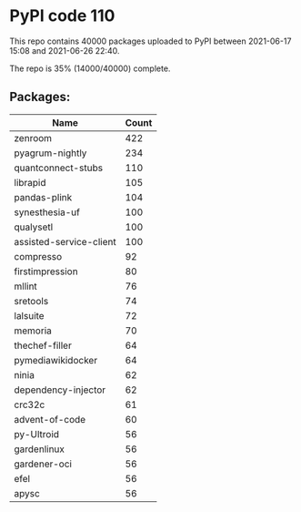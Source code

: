 # PyPI code 110

This repo contains 40000 packages uploaded to PyPI between 
2021-06-17 15:08 and 2021-06-26 22:40.

The repo is 35% (14000/40000) complete.

## Packages:

| Name  | Count |
| ----- | ----- |
| zenroom | 422 |
| pyagrum-nightly | 234 |
| quantconnect-stubs | 110 |
| librapid | 105 |
| pandas-plink | 104 |
| synesthesia-uf | 100 |
| qualysetl | 100 |
| assisted-service-client | 100 |
| compresso | 92 |
| firstimpression | 80 |
| mllint | 76 |
| sretools | 74 |
| lalsuite | 72 |
| memoria | 70 |
| thechef-filler | 64 |
| pymediawikidocker | 64 |
| ninia | 62 |
| dependency-injector | 62 |
| crc32c | 61 |
| advent-of-code | 60 |
| py-Ultroid | 56 |
| gardenlinux | 56 |
| gardener-oci | 56 |
| efel | 56 |
| apysc | 56 |


